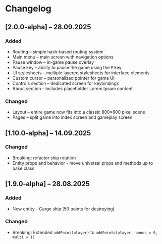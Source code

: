 # Changelog

<!-- Added, Changed, Fixed, Removed -->

## [2.0.0-alpha] – 28.09.2025

### Added

- Routing – simple hash-based routing system
- Main menu – main screen with navigation options
- Pause window – in-game pause overlay
- Pause key – ability to pause the game using the `P` key
- UI stylesheets – multiple layered stylesheets for interface elements
- Custom cursor – personalized pointer for game UI
- Controls section – dedicated screen for keybindings
- About section – includes placeholder Lorem Ipsum content

### Changed

- Layout – entire game now fits into a classic 800×600 pixel scene
- Pages – split game into index screen and gameplay screen

## [1.10.0-alpha] – 14.09.2025

### Changed

- Breaking: refactor ship rotation
- Entity props and behavior - move universal props and methods up to base class

## [1.9.0-alpha] – 28.08.2025

### Added

- New entity - Cargo ship (50 points for destroying)

### Changed

- Breaking: Extended `addPoint(player)` to `addPoints(player, bonus = 0, multi = 1)`
